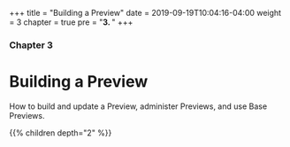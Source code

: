 +++
title = "Building a Preview"
date = 2019-09-19T10:04:16-04:00
weight = 3
chapter = true
pre = "<b>3. </b>"
+++

### Chapter 3

# Building a Preview

How to build and update a Preview, administer Previews, and use Base Previews.

{{% children depth="2" %}}

